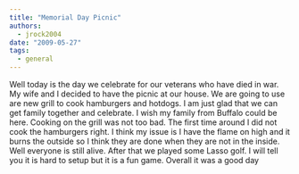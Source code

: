 ```yaml
---
title: "Memorial Day Picnic"
authors:
  - jrock2004
date: "2009-05-27"
tags:
  - general
---
```


Well today is the day we celebrate for our veterans who have died in war. My wife and I decided to have the picnic at our house. We are going to use are new grill to cook hamburgers and hotdogs. I am just glad that we can get family together and celebrate. I wish my family from Buffalo could be here. Cooking on the grill was not too bad. The first time around I did not cook the hamburgers right. I think my issue is I have the flame on high and it burns the outside so I think they are done when they are not in the inside. Well everyone is still alive. After that we played some Lasso golf. I will tell you it is hard to setup but it is a fun game. Overall it was a good day
